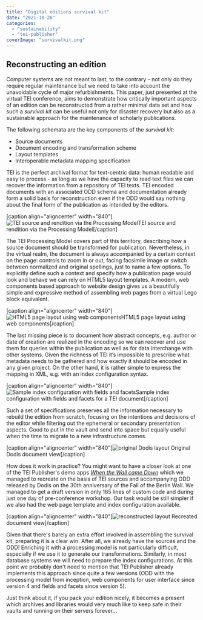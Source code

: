 ```yaml
---
title: "Digital editions survival kit"
date: "2021-10-26"
categories: 
  - "sustainability"
  - "tei-publisher"
coverImage: "survivalkit.png"
---
```


## Reconstructing an edition

Computer systems are not meant to last, to the contrary - not only do they require regular maintenance but we need to take into account the unavoidable cycle of major refurbishments. This paper, just presented at the virtual TEI conference, aims to demonstrate how critically important aspects of an edition can be reconstructed from a rather minimal data set and how such a _survival kit_ can be useful not only for disaster recovery but also as a sustainable approach for the maintenance of scholarly publications.

The following schemata are the key components of the _survival kit_:

- Source documents
- Document encoding and transformation scheme
- Layout templates
- Interoperable metadata mapping specification

TEI is the perfect archival format for text-centric data: human readable and easy to process - as long as we have the capacity to read text files we can recover the information from a repository of TEI texts. TEI encoded documents with an associated ODD schema and documentation already form a solid basis for reconstruction even if the ODD would say nothing about the final form of the publication as intended by the editors.

\[caption align="aligncenter" width="840"\]![TEI source and rendition via the Processing Model](images/processingmodel.png)TEI source and rendition via the Processing Model\[/caption\]

The TEI Processing Model covers part of this territory, describing how a source document should be transformed for publication. Nevertheless, in the virtual realm, the document is always accompanied by a certain context on the page: controls to zoom in or out, facing facsimile image or switch between normalized and original spellings, just to name a few options. To explicitly define such a context and specify how a publication page would look and behave we can rely on HTML5 layout templates. A modern, web components based approach to website design gives us a beautifully simple and expressive method of assembling web pages from a virtual Lego block equivalent.

\[caption align="aligncenter" width="840"\]![HTML5 page layout using web components](images/components.png)HTML5 page layout using web components\[/caption\]

The last missing piece is to document how abstract concepts, e.g. author or date of creation are realized in the encoding so we can recover and use them for queries within the publication as well as for data interchange with other systems. Given the richness of TEI it’s impossible to prescribe what metadata needs to be gathered and how exactly it should be encoded in any given project. On the other hand, it is rather simple to express the mapping in XML, e.g. with an index configuration syntax.

\[caption align="aligncenter" width="840"\]![Sample index configuration with fields and facets](images/indexconfiguration.png)Sample index configuration with fields and facets for a TEI document\[/caption\]

Such a set of specifications preserves all the information necessary to rebuild the edition from scratch, focusing on the intentions and decisions of the editor while filtering out the ephemeral or secondary presentation aspects. Good to put in the vault and send into space but equally useful when the time to migrate to a new infrastructure comes.

\[caption align="aligncenter" width="840"\]![original Dodis layout](images/dodis.png) Original Dodis document view\[/caption\]

How does it work in practice? You might want to have a closer look at one of the TEI Publisher's demo apps [_When the Wall came Down_](https://github.com/eeditiones/dodis-wall) which we managed to recreate on the basis of TEI sources and accompanying ODD released by Dodis on the 30th anniversary of the Fall of the Berlin Wall. We managed to get a draft version in only 165 lines of custom code and during just one day of pre-conference workshop. Our task would be still simpler if we also had the web page template and index configuration available.

\[caption align="aligncenter" width="840"\]![reconstructed layout](images/wall.png) Recreated document view\[/caption\]

Given that there's barely an extra effort involved in assembling the survival kit, preparing it is a clear win. After all, we already have the sources and the ODD! Enriching it with a processing model is not particularly difficult, especially if we use it to generate our transformations. Similarly, in most database systems we will need to prepare the index configurations. At this point we probably don't need to mention that TEI Publisher already implements this approach since quite a few versions (ODD with the processing model from inception, web components for user interface since version 4 and fields and facets since version 5).

Just think about it, if you pack your edition nicely, it becomes a present which archives and libraries would very much like to keep safe in their vaults and running on their servers forever...

